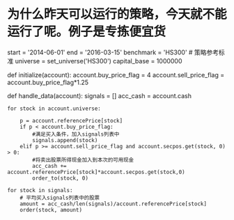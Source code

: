 # 为什么昨天可以运行的策略，今天就不能运行了呢。例子是专拣便宜货 

start = '2014-06-01'
end   = '2016-03-15'
benchmark = 'HS300'							# 策略参考标准
universe = set_universe('HS300')
capital_base = 1000000


def initialize(account):
    account.buy_price_flag = 4
    account.sell_price_flag = account.buy_price_flag*1.25
      
def handle_data(account):
    signals = []
    acc_cash = account.cash
    
    for stock in account.universe:
     
        p = account.referencePrice[stock]
        if p < account.buy_price_flag:
            #满足买入条件，加入signals列表中
            signals.append(stock)
        elif p >= account.sell_price_flag and account.secpos.get(stock, 0) > 0:
            #将卖出股票所得现金加入到本次的可用现金
            acc_cash += account.referencePrice[stock]*account.secpos.get(stock,0)
            order_to(stock, 0)
            
    for stock in signals:
        # 平均买入signals列表中的股票
        amount = acc_cash/len(signals)/account.referencePrice[stock]
        order(stock, amount)